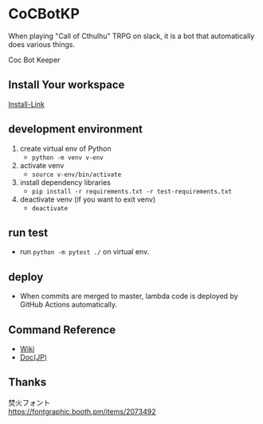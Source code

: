 # CoCBotKP

When playing "Call of Cthulhu" TRPG on slack, it is a bot that automatically does various things.  

Coc Bot Keeper

## Install Your workspace

[Install-Link](https://slack.com/oauth/v2/authorize?client_id=480999803088.760246434996&scope=calls:read,calls:write,channels:history,channels:read,chat:write,chat:write.customize,chat:write.public,commands,dnd:read,emails:write,files:read,files:write,groups:read,im:history,im:read,im:write,incoming-webhook,reactions:read,reactions:write,remote_files:read,remote_files:share,remote_files:write,team:read,users.profile:read,users:read,users:read.email,users:write,channels:join&user_scope=channels:history,channels:read,channels:write,chat:write,files:write,identify,im:write,users.profile:read,users.profile:write,users:read,users:write,files:read)


## development environment

1. create virtual env of Python
    - `python -m venv v-env`
2. activate venv
    - `source v-env/bin/activate`
3. install dependency libraries
    - `pip install -r requirements.txt -r test-requirements.txt`
4. deactivate venv (if you want to exit venv)
    - `deactivate`

## run test

- run `python -m pytest ./` on virtual env.

## deploy

- When commits are merged to master, lambda code is deployed by GitHub Actions automatically.

## Command Reference

- [Wiki](https://github.com/cahlchang/CoCNonKP/wiki/Command-Reference)
- [Doc(JP)](./command_reference.md)

## Thanks

焚火フォント  
https://fontgraphic.booth.pm/items/2073492
